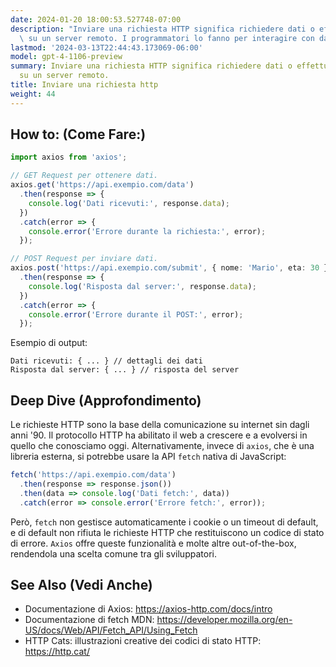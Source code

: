 ```yaml
---
date: 2024-01-20 18:00:53.527748-07:00
description: "Inviare una richiesta HTTP significa richiedere dati o effettuare azioni\
  \ su un server remoto. I programmatori lo fanno per interagire con dati dinamici,\u2026"
lastmod: '2024-03-13T22:44:43.173069-06:00'
model: gpt-4-1106-preview
summary: Inviare una richiesta HTTP significa richiedere dati o effettuare azioni
  su un server remoto.
title: Inviare una richiesta http
weight: 44
---
```


## How to: (Come Fare:)
```typescript
import axios from 'axios';

// GET Request per ottenere dati.
axios.get('https://api.exempio.com/data')
  .then(response => {
    console.log('Dati ricevuti:', response.data);
  })
  .catch(error => {
    console.error('Errore durante la richiesta:', error);
  });

// POST Request per inviare dati.
axios.post('https://api.exempio.com/submit', { nome: 'Mario', eta: 30 })
  .then(response => {
    console.log('Risposta dal server:', response.data);
  })
  .catch(error => {
    console.error('Errore durante il POST:', error);
  });
```

Esempio di output:
```
Dati ricevuti: { ... } // dettagli dei dati
Risposta dal server: { ... } // risposta del server
```

## Deep Dive (Approfondimento)
Le richieste HTTP sono la base della comunicazione su internet sin dagli anni '90. Il protocollo HTTP ha abilitato il web a crescere e a evolversi in quello che conosciamo oggi. Alternativamente, invece di `axios`, che è una libreria esterna, si potrebbe usare la API `fetch` nativa di JavaScript:

```typescript
fetch('https://api.exempio.com/data')
  .then(response => response.json())
  .then(data => console.log('Dati fetch:', data))
  .catch(error => console.error('Errore fetch:', error));
```

Però, `fetch` non gestisce automaticamente i cookie o un timeout di default, e di default non rifiuta le richieste HTTP che restituiscono un codice di stato di errore. `Axios` offre queste funzionalità e molte altre out-of-the-box, rendendola una scelta comune tra gli sviluppatori.

## See Also (Vedi Anche)
- Documentazione di Axios: https://axios-http.com/docs/intro
- Documentazione di fetch MDN: https://developer.mozilla.org/en-US/docs/Web/API/Fetch_API/Using_Fetch
- HTTP Cats: illustrazioni creative dei codici di stato HTTP: https://http.cat/
